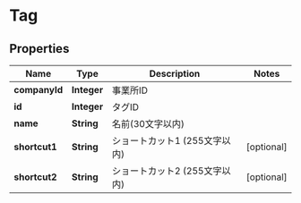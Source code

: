 

# Tag


## Properties

Name | Type | Description | Notes
------------ | ------------- | ------------- | -------------
**companyId** | **Integer** | 事業所ID | 
**id** | **Integer** | タグID | 
**name** | **String** | 名前(30文字以内) | 
**shortcut1** | **String** | ショートカット1 (255文字以内) |  [optional]
**shortcut2** | **String** | ショートカット2 (255文字以内) |  [optional]



